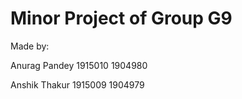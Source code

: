 # Minor Project of Group G9

Made by:

Anurag Pandey 1915010 1904980

Anshik Thakur 1915009 1904979
